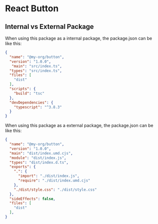 # React Button

## Internal vs External Package

When using this package as a internal package, the package.json can be like this:

```json
{
  "name": "@my-org/button",
  "version": "1.0.0",
   "main": "src/index.ts",
  "types": "src/index.ts",
  "files": [
    "dist"
  ],
  "scripts": {
    "build": "tsc"
  },
  "devDependencies": {
    "typescript": "^3.8.3"
  }
}
```

When using this package as a external package, the package.json can be like this:

```json
{
  "name": "@my-org/button",
  "version": "1.0.0",
  "main": "dist/index.umd.cjs",
  "module": "dist/index.js",
  "types": "dist/index.d.ts",
  "exports": {
    ".": {
      "import": "./dist/index.js",
      "require": "./dist/index.umd.cjs"
    },
    "./dist/style.css": "./dist/style.css"
  },
  "sideEffects": false,
  "files": [
    "dist"
  ],
}
```
